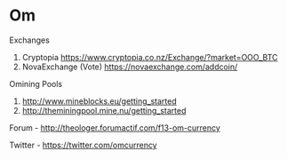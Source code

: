 # Om
Exchanges
1. Cryptopia https://www.cryptopia.co.nz/Exchange/?market=OOO_BTC
2. NovaExchange (Vote) https://novaexchange.com/addcoin/ 

Omining Pools
1. http://www.mineblocks.eu/getting_started
2. http://theminingpool.mine.nu/getting_started

Forum - http://theologer.forumactif.com/f13-om-currency

Twitter - https://twitter.com/omcurrency
